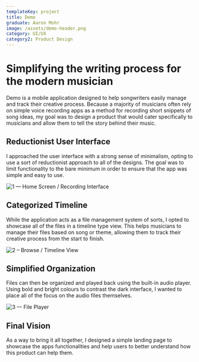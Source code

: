 ```yaml
---
templateKey: project
title: Demo
graduate: Aaron Mohr
image: /assets/demo-header.png
category: UI/UX
category2: Product Design
---
```

# Simplifying the writing process for the modern musician

Demo is a mobile application designed to help songwriters easily manage and track their creative process. Because a majority of musicians often rely on simple voice recording apps as a method for recording short snippets of song ideas, my goal was to design a product that would cater specifically to musicians and allow them to tell the story behind their music.



## Reductionist User Interface

I approached the user interface with a strong sense of minimalism, opting to use a sort of reductionist approach to all of the designs. The goal was to limit functionality to the bare minimum in order to ensure that the app was simple and easy to use.

![1 — Home Screen / Recording Interface](/assets/demo-home.png)



## Categorized Timeline

While the application acts as a file management system of sorts, I opted to showcase all of the files in a timeline type view. This helps musicians to manage their files based on song or theme, allowing them to track their creative process from the start to finish.

![2 – Browse / Timeline View](/assets/demo-browse.png)



## Simplified Organization

Files can then be organized and played back using the built-in audio player. Using bold and bright colours to contrast the dark interface, I wanted to place all of the focus on the audio files themselves.

![3 — File Player](/assets/demo-files.png)



## Final Vision

As a way to bring it all together, I designed a simple landing page to showcase the apps functionalities and help users to better understand how this product can help them.
